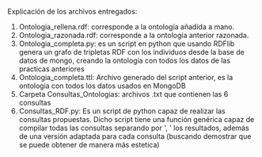 Explicación de los archivos entregados:
1. Ontologia_rellena.rdf: corresponde a la ontología añadida a mano.
2. Ontologia_razonada.rdf: corresponde a la ontología anterior razonada.
3. Ontologia_completa.py: es un script  en python que usando RDFlib genera un grafo de tripletas RDF con los individuos desde la base de datos de mongo, creando la ontología con todos los datos de las practicas anteriores
4. Ontologia_completa.ttl: Archivo generado del script anterior, es la ontologia con todos los datos usados en MongoDB
5. Carpeta Consultas_Ontologias: archivos .txt que contienen las 6 consultas
6. Consultas_RDF.py: Es un script de python capaz de realizar las consultas propuestas. Dicho script tiene una función genérica capaz de compilar todas las consultas separando por ', ' los resultados, además de una versión adaptada para cada consulta (buscando demostrar que se puede obtener de manera más estetica)
   